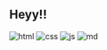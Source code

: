 ## Heyy!!
![html](https://img.shields.io/static/v1?label=HTML&message=Front-end&color=<blue>)
![css](https://img.shields.io/static/v1?label=CSS&message=Style&color=<blue>)
![js](https://img.shields.io/static/v1?label=JavaScript&message=Logic&color=<blue>)
![md](https://img.shields.io/static/v1?label=Markdown&message=Simple&color=<blue>)
